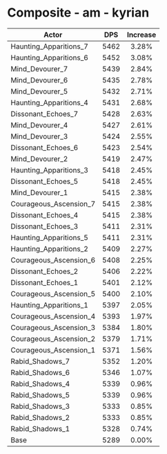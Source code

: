 # Composite - am - kyrian
| Actor | DPS | Increase |
|---|:---:|:---:|
|Haunting_Apparitions_7|5462|3.28%|
|Haunting_Apparitions_6|5452|3.08%|
|Mind_Devourer_7|5439|2.84%|
|Mind_Devourer_6|5435|2.78%|
|Mind_Devourer_5|5432|2.71%|
|Haunting_Apparitions_4|5431|2.68%|
|Dissonant_Echoes_7|5428|2.63%|
|Mind_Devourer_4|5427|2.61%|
|Mind_Devourer_3|5424|2.55%|
|Dissonant_Echoes_6|5423|2.54%|
|Mind_Devourer_2|5419|2.47%|
|Haunting_Apparitions_3|5418|2.45%|
|Dissonant_Echoes_5|5418|2.45%|
|Mind_Devourer_1|5415|2.38%|
|Courageous_Ascension_7|5415|2.38%|
|Dissonant_Echoes_4|5415|2.38%|
|Dissonant_Echoes_3|5411|2.31%|
|Haunting_Apparitions_5|5411|2.31%|
|Haunting_Apparitions_2|5409|2.27%|
|Courageous_Ascension_6|5408|2.25%|
|Dissonant_Echoes_2|5406|2.22%|
|Dissonant_Echoes_1|5401|2.12%|
|Courageous_Ascension_5|5400|2.10%|
|Haunting_Apparitions_1|5397|2.05%|
|Courageous_Ascension_4|5393|1.97%|
|Courageous_Ascension_3|5384|1.80%|
|Courageous_Ascension_2|5379|1.71%|
|Courageous_Ascension_1|5371|1.56%|
|Rabid_Shadows_7|5352|1.20%|
|Rabid_Shadows_6|5346|1.07%|
|Rabid_Shadows_4|5339|0.96%|
|Rabid_Shadows_5|5339|0.96%|
|Rabid_Shadows_3|5333|0.85%|
|Rabid_Shadows_2|5333|0.85%|
|Rabid_Shadows_1|5328|0.74%|
|Base|5289|0.00%|
